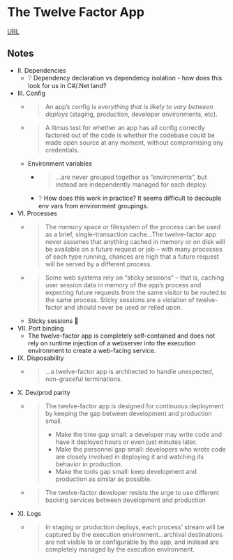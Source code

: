 # The Twelve Factor App

[URL](https://12factor.net/)

## Notes

* II. Dependencies
  * ❔ Dependency declaration vs dependency isolation - how does this look for us in C#/.Net land?
* III. Config
  * > An app’s config is *everything that is likely to vary between deploys* (staging, production, developer environments, etc).
  * > A litmus test for whether an app has all config correctly factored out of the code is whether the codebase could be made open source at any moment, without compromising any credentials.
  * Environment variables
    * > ...are never grouped together as “environments”, but instead are independently managed for each deploy.
    * ❔ How does this work in practice? It seems difficult to decouple env vars from environment groupings.
* VI. Processes
  * > The memory space or filesystem of the process can be used as a brief, single-transaction cache...The twelve-factor app never assumes that anything cached in memory or on disk will be available on a future request or job  – with many processes of each type running, chances are high that a future request will be served by a different process.
  * > Some web systems rely on “sticky sessions” – that is, caching user session data in memory of the app’s process and expecting future requests from the same visitor to be routed to the same process. Sticky sessions are a violation of twelve-factor and should never be used or relied upon. 
  * Sticky sessions 🤢
* VII. Port binding
  * The twelve-factor app is completely self-contained and does not rely on runtime injection of a webserver into the execution environment to create a web-facing service.
* IX. Disposability
  * > ...a twelve-factor app is architected to handle unexpected, non-graceful terminations.
* X. Dev/prod parity
  * > The twelve-factor app is designed for continuous deployment by keeping the gap between development and production small.
    > * Make the time gap small: a developer may write code and have it deployed hours or even just minutes later.
    > * Make the personnel gap small: developers who wrote code are closely involved in deploying it and watching its behavior in production.
    > * Make the tools gap small: keep development and production as similar as possible.
  * > The twelve-factor developer resists the urge to use different backing services between development and production
* XI. Logs
  * > In staging or production deploys, each process’ stream will be captured by the execution environment...archival destinations are not visible to or configurable by the app, and instead are completely managed by the execution environment.
